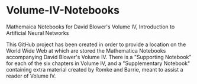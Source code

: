 # Volume-IV-Notebooks
Mathemaica Notebooks for David Blower's Volume IV,  Introduction to Artificial Neural Networks


This GitHub project has been created in order to provide a location on the World Wide Web at which are stored the Mathematica Notebooks
accompanying David Blower's Volume IV.
There is a "Supporting Notebook" for each of the six chapters in Volume IV, and a "Supplementary Notebook" containing extra material created by Romke and Barrie,
meant to assist a reader of Volume IV.

